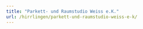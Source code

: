 ```yaml
---
title: "Parkett- und Raumstudio Weiss e.K."
url: /hirrlingen/parkett-und-raumstudio-weiss-e-k/
---
```

